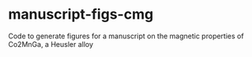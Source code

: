 # manuscript-figs-cmg
Code to generate figures for a manuscript on the magnetic properties of Co2MnGa, a Heusler alloy
